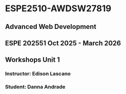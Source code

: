 # ESPE2510-AWDSW27819

## Advanced Web Development

## ESPE 202551 Oct 2025 - March 2026

## Workshops Unit 1

### Instructor: Edison Lascano

### Student: Danna Andrade



